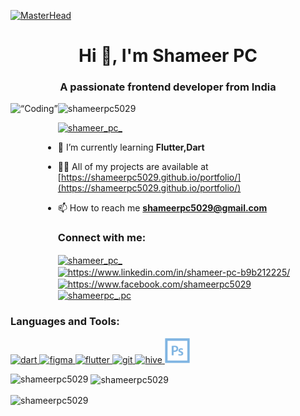 [![MasterHead](https://1.bp.blogspot.com/-7A4WynwLsMw/XbBpCXG8fHI/AAAAAAAAMt4/uOa1bpLskYgrwGbllhSu2SDj_Mig8SXJQCLcBGAsYHQ/s1600/2000_600px.gif)](https://shameerpc5029.github.io/portfolio/)
<h1 align="center">Hi 👋, I'm Shameer PC</h1>
<h3 align="center">A passionate frontend developer from India</h3>
<img align="left" alt=“Coding” width=“400” height="300" src=https://camo.githubusercontent.com/8bf6f6d78abc81fcf9c49f10649423e73ea44bc248e83aaae8759d401c829a84/68747470733a2f2f70687973696373677572756b756c2e66696c65732e776f726470726573732e636f6d2f323031392f30322f6368617261637465722d312e676966>


<p align="left"> <img src="https://komarev.com/ghpvc/?username=shameerpc5029&label=Profile%20views&color=0e75b6&style=flat" alt="shameerpc5029" /> </p>

<p align="left"> <a href="https://twitter.com/shameer_pc_" target="blank"><img src="https://img.shields.io/twitter/follow/shameer_pc_?logo=twitter&style=for-the-badge" alt="shameer_pc_" /></a> </p>

- 🌱 I’m currently learning **Flutter,Dart**

- 👨‍💻 All of my projects are available at [https://shameerpc5029.github.io/portfolio/](https://shameerpc5029.github.io/portfolio/)

- 📫 How to reach me **shameerpc5029@gmail.com**

<h3 align="left">Connect with me:</h3>
<p align="left">
<a href="https://twitter.com/shameer_pc_" target="blank"><img align="center" src="https://raw.githubusercontent.com/rahuldkjain/github-profile-readme-generator/master/src/images/icons/Social/twitter.svg" alt="shameer_pc_" height="30" width="40" /></a>
<a href="https://www.linkedin.com/in/shameer-pc-b9b212225/" target="blank"><img align="center" src="https://raw.githubusercontent.com/rahuldkjain/github-profile-readme-generator/master/src/images/icons/Social/linked-in-alt.svg" alt="https://www.linkedin.com/in/shameer-pc-b9b212225/" height="30" width="40" /></a>
<a href="https://www.facebook.com/shameerpc5029/" target="blank"><img align="center" src="https://raw.githubusercontent.com/rahuldkjain/github-profile-readme-generator/master/src/images/icons/Social/facebook.svg" alt="https://www.facebook.com/shameerpc5029" height="30" width="40" /></a>
<a href="https://www.instagram.com/shameer_.pc/" target="blank"><img align="center" src="https://raw.githubusercontent.com/rahuldkjain/github-profile-readme-generator/master/src/images/icons/Social/instagram.svg" alt="shameerpc_.pc" height="30" width="40" /></a>
</p>

<h3 align="left">Languages and Tools:</h3>
<p align="left"> <a href="https://dart.dev" target="_blank" rel="noreferrer"> <img src="https://www.vectorlogo.zone/logos/dartlang/dartlang-icon.svg" alt="dart" width="40" height="40"/> </a> <a href="https://www.figma.com/" target="_blank" rel="noreferrer"> <img src="https://www.vectorlogo.zone/logos/figma/figma-icon.svg" alt="figma" width="40" height="40"/> </a> <a href="https://flutter.dev" target="_blank" rel="noreferrer"> <img src="https://www.vectorlogo.zone/logos/flutterio/flutterio-icon.svg" alt="flutter" width="40" height="40"/> </a> <a href="https://git-scm.com/" target="_blank" rel="noreferrer"> <img src="https://www.vectorlogo.zone/logos/git-scm/git-scm-icon.svg" alt="git" width="40" height="40"/> </a> <a href="https://hive.apache.org/" target="_blank" rel="noreferrer"> <img src="https://www.vectorlogo.zone/logos/apache_hive/apache_hive-icon.svg" alt="hive" width="40" height="40"/> </a> <a href="https://www.photoshop.com/en" target="_blank" rel="noreferrer"> <img src="https://raw.githubusercontent.com/devicons/devicon/master/icons/photoshop/photoshop-line.svg" alt="photoshop" width="40" height="40"/> </a> </p>

<p><img align="left" src="https://github-readme-stats.vercel.app/api/top-langs?username=shameerpc5029&show_icons=true&locale=en&layout=compact" alt="shameerpc5029" /></p>

<p>&nbsp;<img align="center" src="https://github-readme-stats.vercel.app/api?username=shameerpc5029&show_icons=true&locale=en" alt="shameerpc5029" /></p>

<p><img align="center" src="https://github-readme-streak-stats.herokuapp.com/?user=shameerpc5029&" alt="shameerpc5029" /></p>
